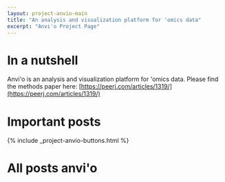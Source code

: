 ```yaml
---
layout: project-anvio-main
title: "An analysis and visualization platform for 'omics data"
excerpt: "Anvi'o Project Page"
---
```

# In a nutshell

Anvi'o is an analysis and visualization platform for 'omics data. Please find the methods paper here: [https://peerj.com/articles/1319/](https://peerj.com/articles/1319/) 

# Important posts

{% include _project-anvio-buttons.html %}

# All posts anvi'o
